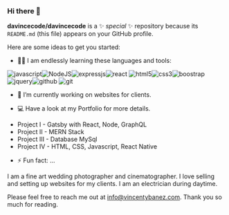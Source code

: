 ### Hi there 👋

**davincecode/davincecode** is a ✨ _special_ ✨ repository because its `README.md` (this file) appears on your GitHub profile.

Here are some ideas to get you started:

- 🧑‍💻 I am endlessly learning these languages and tools:

![javascript](https://bit.ly/32THR1f)![NodeJS](https://bit.ly/3ztcHtB)![expressjs](https://bit.ly/3n0QrSL)![react](https://bit.ly/3t3tP7Y)
![html5](https://bit.ly/3pV7WWr)![css3](https://bit.ly/3eRluMj)![boostrap](https://bit.ly/3njK90X)![jquery](https://bit.ly/3HDvkha)![github](https://bit.ly/3pTTUUX)
![git](https://bit.ly/3eOyPFn)


- 🔭 I’m currently working on websites for clients.


- 💻 Have a look at my Portfolio for more details.


* Project I - Gatsby with React, Node, GraphQL
* Project II - MERN Stack 
* Project III - Database MySql
* Project IV - HTML, CSS, Javascript, React Native



- ⚡ Fun fact: ...

I am a fine art wedding photographer and cinematographer.
I love selling and setting up websites for my clients.
I am an electrician during daytime.


Please feel free to reach me out at info@vincentybanez.com. Thank you so much for reading. 
